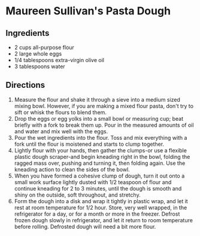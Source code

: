 # Maureen Sullivan's Pasta Dough

## Ingredients
* 2 cups all-purpose flour
* 2 large whole eggs
* 1/4 tablespoons extra-virgin olive oil
* 3 tablespoons water

## Directions
1. Measure the flour and shake it through a sieve into a medium sized mixing bowl. However, if you are making a mixed flour pasta, don't try to sift or whisk the flours to blend them.
2. Drop the eggs or egg yolks into a small bowl or measuring cup; beat briefly with a fork to break them up. Pour in the measured amounts of oil and water and mix well with the eggs.
3. Pour the wet ingredients into the flour. Toss and mix everything with a fork until the flour is moistened and starts to clump together.
4. Lightly flour with your hands, then gather the clumps-or use a flexible plastic dough scraper-and begin kneading right in the bowl, folding the ragged mass over, pushing and turning it, then folding again. Use the kneading action to clean the sides of the bowl.
5. When you have formed a cohesive clump of dough, turn it out onto a small work surface lightly dusted with 1/2 teaspoon of flour and continue kneading for 2 to 3 minutes, until the dough is smooth and shiny on the outside, soft throughout, and stretchy.
6. Form the dough into a disk and wrap it tightly in plastic wrap, and let it rest at room temperature for 1/2 hour. Store, very well wrapped, in the refrigerator for a day, or for a month or more in the freezer. Defrost frozen dough slowly in refrigerator, and let it return to room temperature before rolling. Defrosted dough will need a bit more flour.
